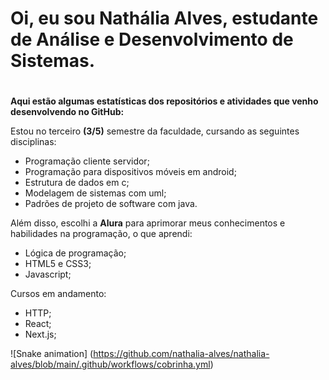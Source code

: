 # Oi, eu sou Nathália Alves, estudante de Análise e Desenvolvimento de Sistemas. <h1>

**Aqui estão algumas estatísticas dos repositórios e atividades que venho desenvolvendo no GitHub:**

Estou no terceiro **(3/5)** semestre da faculdade, cursando as seguintes disciplinas:
* Programação cliente servidor;
* Programação para dispositivos móveis em android;
* Estrutura de dados em c;
* Modelagem de sistemas com uml;
* Padrões de projeto de software com java.


Além disso, escolhi a **Alura** para aprimorar meus conhecimentos e habilidades na programação, o que aprendi: 
* Lógica de programação;
* HTML5 e CSS3;
* Javascript;

Cursos em andamento:
* HTTP;
* React;
* Next.js;

![Snake animation] (https://github.com/nathalia-alves/nathalia-alves/blob/main/.github/workflows/cobrinha.yml)
